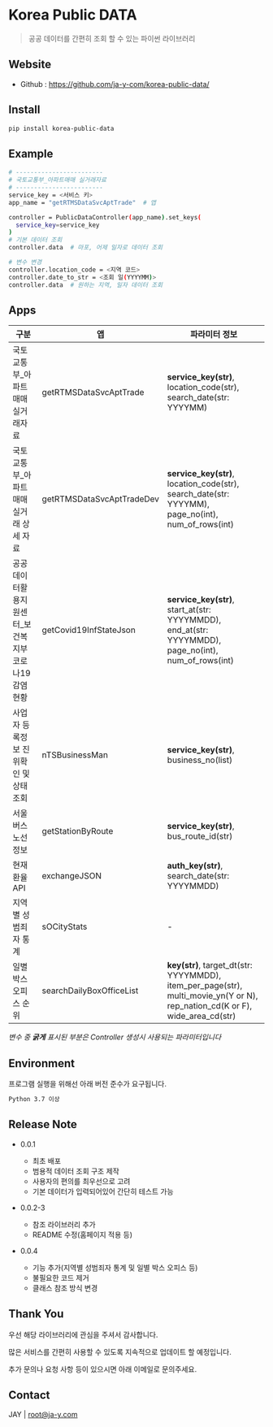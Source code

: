 # Korea Public DATA
> 공공 데이터를 간편히 조회 할 수 있는 파이썬 라이브러리


## Website
- Github : https://github.com/ja-y-com/korea-public-data/


## Install

```sh
pip install korea-public-data
```


## Example
```sh
# ------------------------
# 국토교통부_아파트매매 실거래자료
# ------------------------
service_key = <서비스 키>
app_name = "getRTMSDataSvcAptTrade"  # 앱

controller = PublicDataController(app_name).set_keys(
  service_key=service_key
)
# 기본 데이터 조회
controller.data  # 마포, 어제 일자로 데이터 조회

# 변수 변경
controller.location_code = <지역 코드>
controller.date_to_str = <조회 일(YYYYMM)>
controller.data  # 원하는 지역, 일자 데이터 조회
```


## Apps
| 구분                            | 앱                    | 파라미터 정보                                                                                                                      |
|-------------------------------|----------------------|------------------------------------------------------------------------------------------------------------------------------|
| 국토교통부_아파트매매 실거래자료             | getRTMSDataSvcAptTrade | **service_key(str)**, location_code(str), search_date(str: YYYYMM)                                                           |
| 국토교통부_아파트매매 실거래 상세 자료         |getRTMSDataSvcAptTradeDev| **service_key(str)**, location_code(str), search_date(str: YYYYMM), page_no(int), num_of_rows(int)                           |
| 공공데이터활용지원센터_보건복지부 코로나19 감염 현황 |getCovid19InfStateJson| **service_key(str)**, start_at(str: YYYYMMDD), end_at(str: YYYYMMDD), page_no(int), num_of_rows(int)                         |
| 사업자 등록정보 진위확인 및 상태조회          |nTSBusinessMan| **service_key(str)**, business_no(list)                                                                                      |
| 서울 버스 노선 정보                   |getStationByRoute| **service_key(str)**, bus_route_id(str)                                                                                      |
| 현재 환율 API                     |exchangeJSON| **auth_key(str)**, search_date(str: YYYYMMDD)                                                                                |                                                     |
| 지역별 성범죄자 통계|sOCityStats| -                                                                                                                            |                                                     |
| 일별 박스 오피스 순위|searchDailyBoxOfficeList| **key(str)**, target_dt(str: YYYYMMDD), item_per_page(str), multi_movie_yn(Y or N), rep_nation_cd(K or F), wide_area_cd(str) |

*변수 중 **굵게** 표시된 부분은 Controller 생성시 사용되는 파라미터입니다*


## Environment

프로그램 실행을 위해선 아래 버전 준수가 요구됩니다.

```sh
Python 3.7 이상
```


## Release Note

* 0.0.1
  * 최초 배포
  * 범용적 데이터 조회 구조 제작
  * 사용자의 편의를 최우선으로 고려
  * 기본 데이터가 입력되어있어 간단히 테스트 가능

* 0.0.2-3
  * 참조 라이브러리 추가
  * README 수정(홈페이지 적용 등)

* 0.0.4
  * 기능 추가(지역별 성범죄자 통계 및 일별 박스 오피스 등)
  * 불필요한 코드 제거
  * 클래스 참조 방식 변경

## Thank You

우선 해당 라이브러리에 관심을 주셔서 감사합니다.

많은 서비스를 간편히 사용할 수 있도록 지속적으로 업데이트 할 예정입니다.

추가 문의나 요청 사항 등이 있으시면 아래 이메일로 문의주세요.


## Contact

JAY | root@ja-y.com
